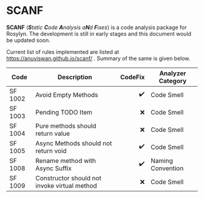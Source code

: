 # SCANF

**SCANF** (_**S**tatic **C**ode **A**nalysis a**N**d **F**ixes_) is a code analysis package for Rosylyn. The development is still in early stages and this document would be updated soon.

Current list of rules implemented are listed at https://anuviswan.github.io/scanf/ . Summary of the same is given below.

| Code    | Description                                  |            CodeFix | Analyzer Category |
| ------- | -------------------------------------------- | -----------------: | ----------------- |
| SF 1002 | Avoid Empty Methods                          | :heavy_check_mark: | Code Smell        |
| SF 1003 | Pending TODO Item                            |                :x: | Code Smell        |
| SF 1004 | Pure methods should return value             |                :x: | Code Smell        |
| SF 1005 | Async Methods should not return void         | :heavy_check_mark: | Code Smell        |
| SF 1008 | Rename method with Async Suffix              | :heavy_check_mark: | Naming Convention |
| SF 1009 | Constructor should not invoke virtual method |                :x: | Code Smell        |
